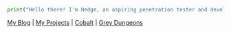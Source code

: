 ```python
print("Hello there! I'm Hedge, an aspiring penetration tester and developer!")
```

[My Blog](https://grey.bearcreek.family) | [My Projects](https://github.com/hedgenull/) | [Cobalt](https://github.com/hedgenull/cobalt/) | [Grey Dungeons](https://github.com/hedgenull/grey-dungeons)
